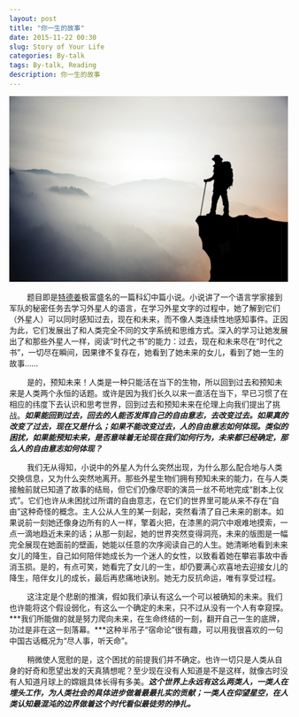 ```yaml
---
layout: post
title: "你一生的故事"
date: 2015-11-22 00:30
slug: Story of Your Life
categories: By-talk
tags: By-talk, Reading
description: 你一生的故事
---
```


![你一生的故事](/images/story_of_life.jpg)

&emsp;&emsp;
题目即是[特德姜](https://en.wikipedia.org/wiki/Ted_Chiang)极富盛名的一篇科幻中篇小说。小说讲了一个语言学家接到军队的秘密任务去学习外星人的语言，在学习外星文字的过程中，她了解到它们（外星人）可以同时感知过去，现在和未来，而不像人类连续性地感知事件。正因为此，它们发展出了和人类完全不同的文字系统和思维方式。深入的学习让她发展出了和那些外星人一样，阅读“时代之书”的能力：过去，现在和未来尽在“时代之书”，一切尽在瞬间，因果律不复存在，她看到了她未来的女儿，看到了她一生的故事……

&emsp;&emsp;
是的，预知未来！人类是一种只能活在当下的生物，所以回到过去和预知未来是人类两个永恒的话题。或许是因为我们长久以来一直活在当下，早已习惯了在相应的纬度下去认识和思考世界，回到过去和预知未来在伦理上向我们提出了挑战。***如果能回到过去，回去的人能否发挥自己的自由意志，去改变过去。如果真的改变了过去，现在又是什么；如果不能改变过去，人的自由意志如何体现。类似的困扰，如果能预知未来，是否意味着无论现在我们如何行为，未来都已经确定，那么人的自由意志如何体现？***

&emsp;&emsp;
我们无从得知，小说中的外星人为什么突然出现，为什么那么配合地与人类交换信息，又为什么突然地离开。那些外星生物们拥有预知未来的能力，在与人类接触前就已知道了故事的结局，但它们仍像尽职的演员一丝不苟地完成“剧本上仪式”。它们也许从未困扰过所谓的自由意志，在它们的世界里可能从来不存在“自由”这种奇怪的概念。主人公从人生的某一刻起，突然看清了自己未来的剧本。如果说前一刻她还像身边所有的人一样，擎着火把，在漆黑的洞穴中艰难地摸索，一点一滴地趋近未来的话；从那一刻起，她的世界突然变得洞亮，未来的版图是一幅完全展现在她面前的壁画，她能以任意的次序阅读自己的人生。她清晰地看到未来女儿的降生，自己如何陪伴她成长为一个迷人的女性，以致看着她在攀岩事故中香消玉损。是的，有点可笑，她看完了女儿的一生，却仍要满心欢喜地去迎接女儿的降生，陪伴女儿的成长，最后再悲痛地诀别。她无力反抗命运，唯有享受过程。

&emsp;&emsp;
这注定是个悲剧的推演，假如我们承认有这么一个可以被确知的未来。我们也许能将这个假设弱化，有这么一个确定的未来，只不过从没有一个人有幸窥探。***我们所能做的就是努力爬向未来，在生命终结的一刻，翻开自己一生的底牌，功过是非在这一刻落幕。***这种半吊子“宿命论”很有趣，可以用我很喜欢的一句中国古话概况为“尽人事，听天命”。

&emsp;&emsp;
稍微使人宽慰的是，这个困扰的前提我们并不确定。也许一切只是人类从自身的好奇和愿望出发的天真猜想呢？至少现在没有人知道是不是这样，就像古时没有人知道月球上的嫦娥具体长得有多美。***这个世界上永远有这么两类人，一类人在埋头工作，为人类社会的具体进步做着最最扎实的贡献；一类人在仰望星空，在人类认知最混沌的边界做着这个时代看似最徒劳的挣扎。***
